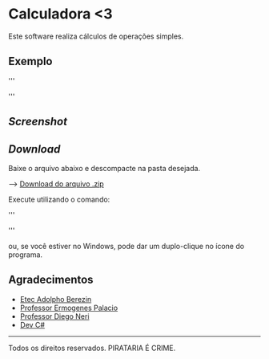 # Calculadora <3

Este software realiza cálculos de operações simples. 

## Exemplo

'''

'''

## _Screenshot_

## _Download_
Baixe o arquivo abaixo e descompacte na pasta desejada.

--> [Download do arquivo .zip]()

Execute utilizando o comando:

'''

'''

ou, se você estiver no Windows, pode dar um duplo-clique no ícone do programa.

## Agradecimentos

- [Etec Adolpho Berezin](http://https://eteab.com.br/)
- [Professor Ermogenes Palacio](http://https://github.com/ermogenes)
- [Professor Diego Neri](http://https://github.com/diegoneri)
- [Dev C#](http://https://github.com/barbararoliveira/CalculadoraBarbara)

---
Todos os direitos reservados. PIRATARIA É CRIME.

